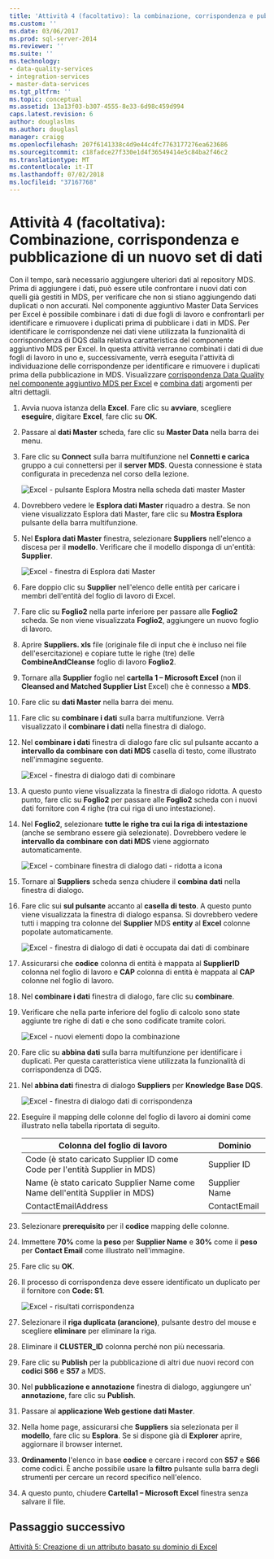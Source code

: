 ```yaml
---
title: 'Attività 4 (facoltativo): la combinazione, corrispondenza e pubblicazione di un nuovo Set di dati | Microsoft Docs'
ms.custom: ''
ms.date: 03/06/2017
ms.prod: sql-server-2014
ms.reviewer: ''
ms.suite: ''
ms.technology:
- data-quality-services
- integration-services
- master-data-services
ms.tgt_pltfrm: ''
ms.topic: conceptual
ms.assetid: 13a13f03-b307-4555-8e33-6d98c459d994
caps.latest.revision: 6
author: douglaslms
ms.author: douglasl
manager: craigg
ms.openlocfilehash: 207f6141338c4d9e44c4fc7763177276ea623686
ms.sourcegitcommit: c18fadce27f330e1d4f36549414e5c84ba2f46c2
ms.translationtype: MT
ms.contentlocale: it-IT
ms.lasthandoff: 07/02/2018
ms.locfileid: "37167768"
---
```

# <a name="task-4-optional-combining-matching-and-publishing-new-set-of-data"></a>Attività 4 (facoltativa): Combinazione, corrispondenza e pubblicazione di un nuovo set di dati
  Con il tempo, sarà necessario aggiungere ulteriori dati al repository MDS. Prima di aggiungere i dati, può essere utile confrontare i nuovi dati con quelli già gestiti in MDS, per verificare che non si stiano aggiungendo dati duplicati o non accurati. Nel componente aggiuntivo Master Data Services per Excel è possibile combinare i dati di due fogli di lavoro e confrontarli per identificare e rimuovere i duplicati prima di pubblicare i dati in MDS. Per identificare le corrispondenze nei dati viene utilizzata la funzionalità di corrispondenza di DQS dalla relativa caratteristica del componente aggiuntivo MDS per Excel. In questa attività verranno combinati i dati di due fogli di lavoro in uno e, successivamente, verrà eseguita l'attività di individuazione delle corrispondenze per identificare e rimuovere i duplicati prima della pubblicazione in MDS. Visualizzare [corrispondenza Data Quality nel componente aggiuntivo MDS per Excel](http://msdn.microsoft.com/library/hh548681.aspx) e [combina dati](http://msdn.microsoft.com/library/hh548680.aspx) argomenti per altri dettagli.  
  
1.  Avvia nuova istanza della **Excel**. Fare clic su **avviare**, scegliere **eseguire**, digitare **Excel**, fare clic su **OK**.  
  
2.  Passare al **dati Master** scheda, fare clic su **Master Data** nella barra dei menu.  
  
3.  Fare clic su **Connect** sulla barra multifunzione nel **Connetti e carica** gruppo a cui connettersi per il **server MDS**. Questa connessione è stata configurata in precedenza nel corso della lezione.  
  
     ![Excel - pulsante Esplora Mostra nella scheda dati master Master](../../2014/tutorials/media/et-combinematchandpublishnewsod-01.jpg "Excel - pulsante Esplora Mostra nella scheda dati master Master")  
  
4.  Dovrebbero vedere le **Esplora dati Master** riquadro a destra. Se non viene visualizzato Esplora dati Master, fare clic su **Mostra Esplora** pulsante della barra multifunzione.  
  
5.  Nel **Esplora dati Master** finestra, selezionare **Suppliers** nell'elenco a discesa per il **modello**. Verificare che il modello disponga di un'entità: **Supplier**.  
  
     ![Excel - finestra di Esplora dati Master](../../2014/tutorials/media/et-combinematchandpublishnewsod-02.jpg "Excel - finestra di Esplora dati Master")  
  
6.  Fare doppio clic su **Supplier** nell'elenco delle entità per caricare i membri dell'entità del foglio di lavoro di Excel.  
  
7.  Fare clic su **Foglio2** nella parte inferiore per passare alle **Foglio2** scheda. Se non viene visualizzata **Foglio2**, aggiungere un nuovo foglio di lavoro.  
  
8.  Aprire **Suppliers. xls** file (originale file di input che è incluso nei file dell'esercitazione) e copiare tutte le righe (tre) delle **CombineAndCleanse** foglio di lavoro **Foglio2**.  
  
9. Tornare alla **Supplier** foglio nel **cartella 1 – Microsoft Excel** (non il **Cleansed and Matched Supplier List** Excel) che è connesso a **MDS**.  
  
10. Fare clic su **dati Master** nella barra dei menu.  
  
11. Fare clic su **combinare i dati** sulla barra multifunzione. Verrà visualizzato il **combinare i dati** nella finestra di dialogo.  
  
12. Nel **combinare i dati** finestra di dialogo fare clic sul pulsante accanto a **intervallo da combinare con dati MDS** casella di testo, come illustrato nell'immagine seguente.  
  
     ![Excel - finestra di dialogo dati di combinare](../../2014/tutorials/media/et-combinematchandpublishnewsod-03.jpg "Excel - finestra di dialogo dati di combinare")  
  
13. A questo punto viene visualizzata la finestra di dialogo ridotta. A questo punto, fare clic su **Foglio2** per passare alle **Foglio2** scheda con i nuovi dati fornitore con 4 righe (tra cui riga di uno intestazione).  
  
14. Nel **Foglio2**, selezionare **tutte le righe tra cui la riga di intestazione** (anche se sembrano essere già selezionate). Dovrebbero vedere le **intervallo da combinare con dati MDS** viene aggiornato automaticamente.  
  
     ![Excel - combinare finestra di dialogo dati - ridotta a icona](../../2014/tutorials/media/et-combinematchandpublishnewsod-04.jpg "Excel - combinare finestra di dialogo dati - ridotta a icona")  
  
15. Tornare al **Suppliers** scheda senza chiudere il **combina dati** nella finestra di dialogo.  
  
16. Fare clic sui **sul pulsante** accanto al **casella di testo**. A questo punto viene visualizzata la finestra di dialogo espansa. Si dovrebbero vedere tutti i mapping tra colonne del **Supplier** MDS **entity** al **Excel** colonne popolate automaticamente.  
  
     ![Excel - finestra di dialogo di dati è occupata dai dati di combinare](../../2014/tutorials/media/et-combinematchandpublishnewsod-05.jpg "Excel - finestra di dialogo di dati è occupata dai dati di combinare")  
  
17. Assicurarsi che **codice** colonna di entità è mappata al **SupplierID** colonna nel foglio di lavoro e **CAP** colonna di entità è mappata al **CAP** colonne nel foglio di lavoro.  
  
18. Nel **combinare i dati** finestra di dialogo, fare clic su **combinare**.  
  
19. Verificare che nella parte inferiore del foglio di calcolo sono state aggiunte tre righe di dati e che sono codificate tramite colori.  
  
     ![Excel - nuovi elementi dopo la combinazione](../../2014/tutorials/media/et-combinematchandpublishnewsod-06.jpg "Excel - nuovi elementi dopo la combinazione")  
  
20. Fare clic su **abbina dati** sulla barra multifunzione per identificare i duplicati. Per questa caratteristica viene utilizzata la funzionalità di corrispondenza di DQS.  
  
21. Nel **abbina dati** finestra di dialogo **Suppliers** per **Knowledge Base DQS**.  
  
     ![Excel - finestra di dialogo dati di corrispondenza](../../2014/tutorials/media/et-combinematchandpublishnewsod-07.jpg "Excel - finestra di dialogo di corrispondenza dei dati")  
  
22. Eseguire il mapping delle colonne del foglio di lavoro ai domini come illustrato nella tabella riportata di seguito.  
  
    |Colonna del foglio di lavoro|Dominio|  
    |----------------------|------------|  
    |Code (è stato caricato Supplier ID come Code per l'entità Supplier in MDS)|Supplier ID|  
    |Name (è stato caricato Supplier Name come Name dell'entità Supplier in MDS)|Supplier Name|  
    |ContactEmailAddress|ContactEmail|  
  
23. Selezionare **prerequisito** per il **codice** mapping delle colonne.  
  
24. Immettere **70%** come la **peso** per **Supplier Name** e **30%** come il **peso** per **Contact Email** come illustrato nell'immagine.  
  
25. Fare clic su **OK**.  
  
26. Il processo di corrispondenza deve essere identificato un duplicato per il fornitore con **Code: S1**.  
  
     ![Excel - risultati corrispondenza](../../2014/tutorials/media/et-combinematchandpublishnewsod-08.jpg "Excel - risultati corrispondenza")  
  
27. Selezionare il **riga duplicata (arancione)**, pulsante destro del mouse e scegliere **eliminare** per eliminare la riga.  
  
28. Eliminare il **CLUSTER_ID** colonna perché non più necessaria.  
  
29. Fare clic su **Publish** per la pubblicazione di altri due nuovi record con **codici S66** e **S57** a MDS.  
  
30. Nel **pubblicazione e annotazione** finestra di dialogo, aggiungere un' **annotazione**, fare clic su **Publish**.  
  
31. Passare al **applicazione Web gestione dati Master**.  
  
32. Nella home page, assicurarsi che **Suppliers** sia selezionata per il **modello**, fare clic su **Esplora**. Se si dispone già di **Explorer** aprire, aggiornare il browser internet.  
  
33. **Ordinamento** l'elenco in base **codice** e cercare i record con **S57** e **S66** come codici. È anche possibile usare la **filtro** pulsante sulla barra degli strumenti per cercare un record specifico nell'elenco.  
  
34. A questo punto, chiudere **Cartella1 – Microsoft Excel** finestra senza salvare il file.  
  
## <a name="next-step"></a>Passaggio successivo  
 [Attività 5: Creazione di un attributo basato su dominio di Excel](../../2014/tutorials/task-5-creating-a-domain-based-attribute-from-excel.md)  
  
  
